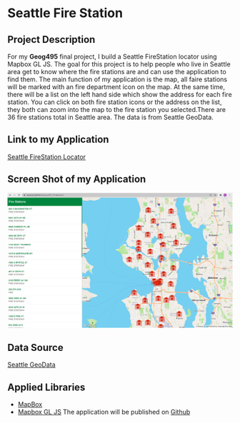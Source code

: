 # Seattle Fire Station

## Project Description 
For my **Geog495** final project, I build  a Seattle FireStation locator using Mapbox GL JS. The goal for this project is to help people who live in Seattle area get to know where the fire stations are and can use the application to find them. The main function of my application is the map, all faire stations will be marked with an fire department icon on the map. At the same time, there will be a list on the left hand side which show the address for each fire station. You can click on both fire station icons or the address on the list, they both can zoom into the map to the fire station you selected.There are 36 fire stations total in Seattle area. The data is from Seattle GeoData.

## Link to my Application
[Seattle FireStation Locator](https://zeyany2.github.io/geog495_finalproject/)

## Screen Shot of my Application
![Seattle FireStation Locator Application](/img/application.png)

## Data Source
[Seattle GeoData](https://data-seattlecitygis.opendata.arcgis.com/)

## Applied Libraries
* [MapBox](https://www.mapbox.com/)
* [Mapbox GL JS](https://docs.mapbox.com/mapbox-gl-js/api/)
The application will be published on [Github](https://github.com/)